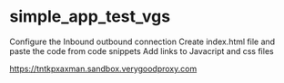 # simple_app_test_vgs


Configure the Inbound outbound connection
Create index.html file and paste the code from code snippets
Add links to Javacript and css files

https://tntkpxaxman.sandbox.verygoodproxy.com
